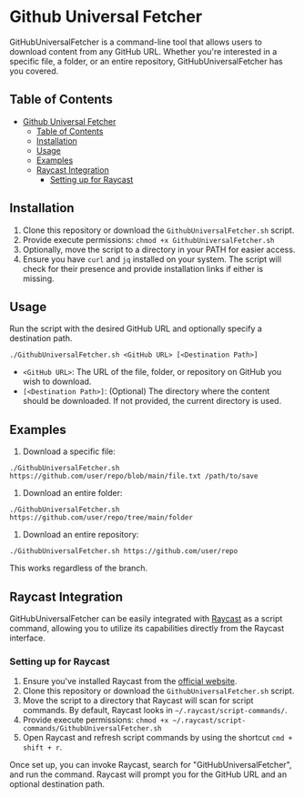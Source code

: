 # Github Universal Fetcher

GitHubUniversalFetcher is a command-line tool that allows users to download content from any GitHub URL. Whether you're interested in a specific file, a folder, or an entire repository, GitHubUniversalFetcher has you covered.

## Table of Contents

- [Github Universal Fetcher](#github-universal-fetcher)
  - [Table of Contents](#table-of-contents)
  - [Installation](#installation)
  - [Usage](#usage)
  - [Examples](#examples)
  - [Raycast Integration](#raycast-integration)
    - [Setting up for Raycast](#setting-up-for-raycast)

## Installation

1. Clone this repository or download the `GithubUniversalFetcher.sh` script.
2. Provide execute permissions: `chmod +x GithubUniversalFetcher.sh`
3. Optionally, move the script to a directory in your PATH for easier access.
4. Ensure you have `curl` and `jq` installed on your system. The script will check for their presence and provide installation links if either is missing.

## Usage

Run the script with the desired GitHub URL and optionally specify a destination path.

```code
./GithubUniversalFetcher.sh <GitHub URL> [<Destination Path>]
```

- `<GitHub URL>`: The URL of the file, folder, or repository on GitHub you wish to download.
- `[<Destination Path>]`: (Optional) The directory where the content should be downloaded. If not provided, the current directory is used.

## Examples

1. Download a specific file:

```code
./GithubUniversalFetcher.sh https://github.com/user/repo/blob/main/file.txt /path/to/save
```

1. Download an entire folder:

```code
./GithubUniversalFetcher.sh https://github.com/user/repo/tree/main/folder
```

1. Download an entire repository:

```code
./GithubUniversalFetcher.sh https://github.com/user/repo
```

This works regardless of the branch.

## Raycast Integration

GitHubUniversalFetcher can be easily integrated with [Raycast](https://www.raycast.com/) as a script command, allowing you to utilize its capabilities directly from the Raycast interface.

### Setting up for Raycast

1. Ensure you've installed Raycast from the [official website](https://www.raycast.com/).
2. Clone this repository or download the `GithubUniversalFetcher.sh` script.
3. Move the script to a directory that Raycast will scan for script commands. By default, Raycast looks in `~/.raycast/script-commands/`.
4. Provide execute permissions: `chmod +x ~/.raycast/script-commands/GithubUniversalFetcher.sh`
5. Open Raycast and refresh script commands by using the shortcut `cmd + shift + r`.

Once set up, you can invoke Raycast, search for "GitHubUniversalFetcher", and run the command. Raycast will prompt you for the GitHub URL and an optional destination path.

